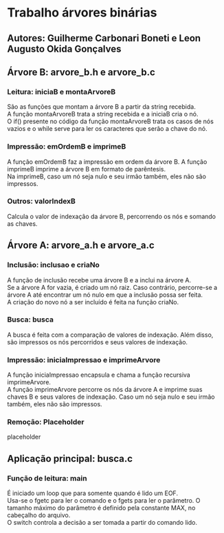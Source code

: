 # Trabalho árvores binárias
## Autores: Guilherme Carbonari Boneti e Leon Augusto Okida Gonçalves

## Árvore B: arvore_b.h e arvore_b.c
### Leitura: iniciaB e montaArvoreB
São as funções que montam a árvore B a partir da string recebida.  
A função montaArvoreB trata a string recebida e a iniciaB cria o nó.  
O if() presente no código da função montaArvoreB trata os casos de nós vazios e o while serve para ler os caracteres que serão a chave do nó.

### Impressão: emOrdemB e imprimeB
A função emOrdemB faz a impressão em ordem da árvore B. A função imprimeB imprime a árvore B em formato de parêntesis.  
Na imprimeB, caso um nó seja nulo e seu irmão também, eles não são impressos.

### Outros: valorIndexB
Calcula o valor de indexação da árvore B, percorrendo os nós e somando as chaves.

## Árvore A: arvore_a.h e arvore_a.c
### Inclusão: inclusao e criaNo
A função de inclusão recebe uma árvore B e a inclui na árvore A.  
Se a árvore A for vazia, é criado um nó raiz. Caso contrário, percorre-se a árvore A até encontrar um nó nulo em que a inclusão possa ser feita.  
A criação do novo nó a ser incluído é feita na função criaNo.

### Busca: busca
A busca é feita com a comparação de valores de indexação. Além disso, são impressos os nós percorridos e seus valores de indexação.

### Impressão: iniciaImpressao e imprimeArvore
A função iniciaImpressao encapsula e chama a função recursiva imprimeArvore.  
A função imprimeArvore percorre os nós da árvore A e imprime suas chaves B e seus valores de indexação. Caso um nó seja nulo e seu irmão também, eles não são impressos.

### Remoção: Placeholder
placeholder

## Aplicação principal: busca.c
### Função de leitura: main
É iniciado um loop que para somente quando é lido um EOF.  
Usa-se o fgetc para ler o comando e o fgets para ler o parâmetro. O tamanho máximo do parâmetro é definido pela constante MAX, no cabeçalho do arquivo.  
O switch controla a decisão a ser tomada a partir do comando lido.
